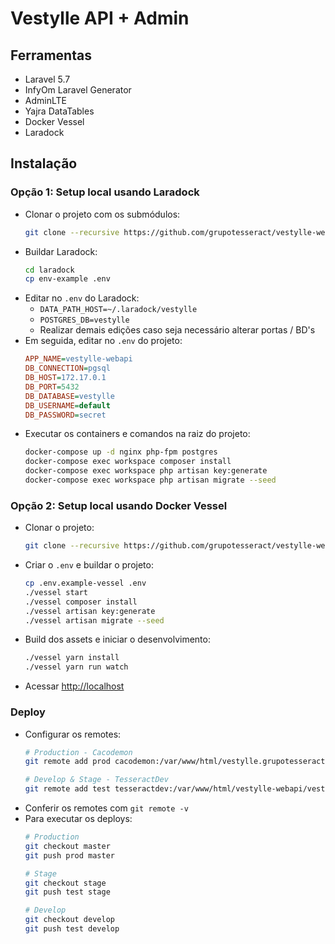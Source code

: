 # Vestylle API + Admin

## Ferramentas

- Laravel 5.7
- InfyOm Laravel Generator
- AdminLTE
- Yajra DataTables
- Docker Vessel
- Laradock

## Instalação

### Opção 1: Setup local usando Laradock

- Clonar o projeto com os submódulos:
  ``` sh
  git clone --recursive https://github.com/grupotesseract/vestylle-webapi
  ```
- Buildar Laradock:
  ``` sh
  cd laradock
  cp env-example .env
  ```
- Editar no `.env` do Laradock:
  - `DATA_PATH_HOST=~/.laradock/vestylle`
  - `POSTGRES_DB=vestylle`
  - Realizar demais edições caso seja necessário alterar portas / BD's
- Em seguida, editar no `.env` do projeto:
  ``` ini
  APP_NAME=vestylle-webapi
  DB_CONNECTION=pgsql
  DB_HOST=172.17.0.1
  DB_PORT=5432
  DB_DATABASE=vestylle
  DB_USERNAME=default
  DB_PASSWORD=secret
  ```
- Executar os containers e comandos na raiz do projeto:
  ``` sh
  docker-compose up -d nginx php-fpm postgres
  docker-compose exec workspace composer install
  docker-compose exec workspace php artisan key:generate
  docker-compose exec workspace php artisan migrate --seed
  ```

### Opção 2: Setup local usando Docker Vessel

- Clonar o projeto:
  ``` sh
  git clone --recursive https://github.com/grupotesseract/vestylle-webapi
  ```
- Criar o `.env` e buildar o projeto:
  ``` sh
  cp .env.example-vessel .env
  ./vessel start
  ./vessel composer install
  ./vessel artisan key:generate
  ./vessel artisan migrate --seed
  ```
- Build dos assets e iniciar o desenvolvimento:
  ``` sh
  ./vessel yarn install
  ./vessel yarn run watch
  ```
- Acessar [http://localhost](http://localhost)

### Deploy

- Configurar os remotes:
  ``` sh
  # Production - Cacodemon
  git remote add prod cacodemon:/var/www/html/vestylle.grupotesseract.com.br/backend.git

  # Develop & Stage - TesseractDev
  git remote add test tesseractdev:/var/www/html/vestylle-webapi/vestylle-webapi.git
  ```
- Conferir os remotes com `git remote -v`
- Para executar os deploys:
  ``` sh
  # Production
  git checkout master
  git push prod master

  # Stage
  git checkout stage
  git push test stage

  # Develop
  git checkout develop
  git push test develop
  ```
